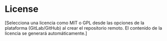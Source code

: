 # License

[Selecciona una licencia como MIT o GPL desde las opciones de la plataforma (GitLab/GitHub) al crear el repositorio remoto. El contenido de la licencia se generará automáticamente.]
